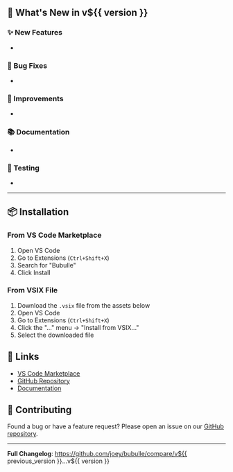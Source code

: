 ## 🎉 What's New in v${{ version }}

### ✨ New Features
- 

### 🐛 Bug Fixes
- 

### 🔧 Improvements
- 

### 📚 Documentation
- 

### 🧪 Testing
- 

---

## 📦 Installation

### From VS Code Marketplace
1. Open VS Code
2. Go to Extensions (`Ctrl+Shift+X`)
3. Search for "Bubulle"
4. Click Install

### From VSIX File
1. Download the `.vsix` file from the assets below
2. Open VS Code
3. Go to Extensions (`Ctrl+Shift+X`)
4. Click the "..." menu → "Install from VSIX..."
5. Select the downloaded file

## 🔗 Links
- [VS Code Marketplace](https://marketplace.visualstudio.com/items?itemName=joey.bubulle)
- [GitHub Repository](https://github.com/joey/bubulle)
- [Documentation](https://github.com/joey/bubulle#readme)

## 🤝 Contributing
Found a bug or have a feature request? Please open an issue on our [GitHub repository](https://github.com/joey/bubulle/issues).

---

**Full Changelog**: https://github.com/joey/bubulle/compare/v${{ previous_version }}...v${{ version }}
